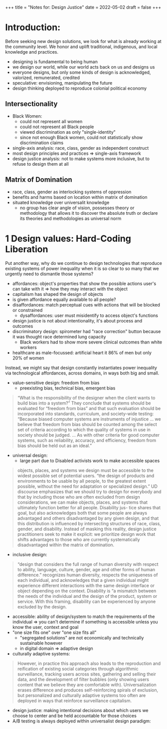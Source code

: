 +++
title = "Notes for: Design Justice"
date = 2022-05-02
draft = false
+++

# Introduction:
Before seeking new design solutions, we look for what is already working at the community level. We honor and uplift traditional, indigenous, and local knowledge and practices.

- designing is fundamental to being human
- we design our world, while our world acts back on us and designs us
- everyone designs, but only some kinds of design is acknowledged, valorized, remunerated, credited
- speculative: envisioning, manipulating the future
- design thinking deployed to reproduce colonial political economy

## Intersectionality
- Black Women:
  - could not represent all women
  - could not represent all Black people
  - viewed discrimination as only "single-identity"
  - since not enough Black women, could not statistically show discrimination claims
- single-axis analysis: race, class, gender as independent construct
- most design principles and practices => single-axis framework
- design justice analysis: not to make systems more inclusive, but to refuse to design them at all

## Matrix of Domination
- race, class, gender as interlocking systems of oppression
- benefits and harms based on location within matrix of domination
- situated knowledge over universalit knowledge
  - no group has clear angle of vision, possesses theory or methodology that allows it to discover the absolute truth or declare its theories and methodologies as universal norm

# 1 Design values: Hard-Coding Liberation
Put another way, why do we continue to design technologies that reproduce existing systems of power inequality when it is so
clear to so many that we urgently need to dismantle those systems?

- affordances: object's properties that show the possible actions user's can take with it => how they may interact with the object
- capitalism has shaped the design of objects
- is given affordance equally available to all people?
- disaffordances: match perceptual cues with actions that will be blocked or constrained
  - dysaffordances: user must misidentify to access object's functions
- design justice is not about intentionality, it's about process and outcomes
- discriminatory design: spirometer had "race correction" button because it was thought race determined lung capacity
  - Black workers had to show more severe clinical outcomes than white workers
- healthcare as male-focussed: artificial heart it 86% of men but only 20% of women

Instead, we might say that design constantly instantiates power inequality via technological affordances, across domains,
in ways both big and small.

- value-sensitive design: freedom from bias
  - preexisting bias, technical bias, emergent bias
> “What is the responsibility of the designer when the
client wants to build bias into a system?” They conclude that systems
should be evaluated for “freedom from bias” and that such evaluation
should be incorporated into standards, curriculum, and society-­wide
testing: “Because biased computer systems are instruments of injustice
… we believe that freedom from bias should be counted among the
select set of criteria according to which the quality of systems in use in society should be judged. … As with other criteria for good computer systems, such as reliability, accuracy, and efficiency, freedom from bias
should be held out as an ideal.”

- universal design:
  - large part due to Disabled activists work to make accessible spaces
> objects, places, and systems
we design must be accessible to the widest possible set of potential users.
> “the design of products and environments to be usable by all people, to the greatest extent possible, without the need for adaptation or specialized design.”
> UD discourse emphasizes that we should
try to design for everybody and that by including those who are often
excluded from design considerations, we can make objects, places, and
systems that ultimately function better for all people. Disability jus-
tice shares that goal, but also acknowledges both that some people are
always advantaged and others disadvantaged by any given design, and
that this distribution is influenced by intersecting structures of race, class, gender, and disability.
> Instead of masking this reality, design justice practitioners seek to make it explicit: we prioritize design work that shifts advantages to those who are currently systematically disadvantaged within the matrix of domination.

- inclusive design: 
> “design that considers the full
range of human diversity with respect to ability, language, culture, gender, age and other forms of human difference.”
> recognizes human diversity, respects the uniqueness of each
individual, and acknowledges that a given individual might experience
different interactions with the same design interface or object depending on the context.
> Disability is “a mismatch between the needs of the individual and the design of the product, system or service. With this framing, disability can be experienced by anyone excluded by the design.

- accessible: ability of design/system to match the requirements of the individual => you can't determine if something is accessible unless you know the user, context and goal
- "one size fits one" over "one size fits all"
  - "segregated solutions" are not economically and technically sustainable however
  - in digital domain => adaptive design
- culturally adaptive systems:
> However, in practice this approach also leads to the reproduction and reification of existing social categories through algorithmic surveillance, tracking users across sites, gathering and selling their data, and the development of filter bubbles (only showing users content that we believe they are comfortable with).
> Universalization erases difference and produces self-­reinforcing spirals of exclusion, but personalized and culturally adaptive systems too
often are deployed in ways that reinforce surveillance capitalism.
- design justice: making intentional decisions about which users we choose to center and be held accountable for those choices
- A/B testing is always deployed within universalist design paradigm: 
